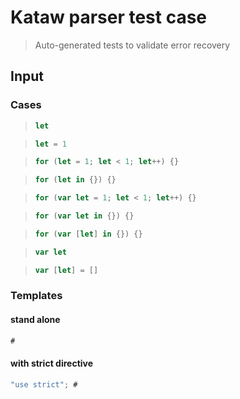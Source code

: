 # Kataw parser test case

> Auto-generated tests to validate error recovery
>

## Input

### Cases

> `````js
> let
> `````

> `````js
> let = 1
> `````

> `````js
> for (let = 1; let < 1; let++) {}
> `````

> `````js
> for (let in {}) {}
> `````

> `````js
> for (var let = 1; let < 1; let++) {}
> `````

> `````js
> for (var let in {}) {}
> `````

> `````js
> for (var [let] in {}) {}
> `````

> `````js
> var let
> `````

> `````js
> var [let] = []
> `````

### Templates

#### stand alone

`````js
#
`````
#### with strict directive

`````js
"use strict"; #
`````
